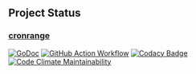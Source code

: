 ## Project Status

### [cronrange](https://github.com/1set/cronrange)

[![GoDoc](https://godoc.org/github.com/1set/cronrange?status.svg)](https://godoc.org/github.com/1set/cronrange)
[![GitHub Action Workflow](https://github.com/1set/cronrange/workflows/build/badge.svg)](https://github.com/1set/cronrange/actions?workflow=build)
[![Codacy Badge](https://api.codacy.com/project/badge/Grade/ef272059b4044252b0097270b48d5703)](https://www.codacy.com/manual/an9an63/cronrange)
[![Code Climate Maintainability](https://api.codeclimate.com/v1/badges/3d33d01e37a894a97b6d/maintainability)](https://codeclimate.com/github/1set/cronrange/maintainability)
